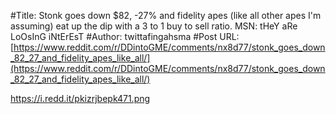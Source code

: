 #Title: Stonk goes down $82, -27% and fidelity apes (like all other apes I'm assuming) eat up the dip with a 3 to 1 buy to sell ratio. MSN: tHeY aRe LoOsInG iNtErEsT
#Author: twittafingahsma
#Post URL: [https://www.reddit.com/r/DDintoGME/comments/nx8d77/stonk_goes_down_82_27_and_fidelity_apes_like_all/](https://www.reddit.com/r/DDintoGME/comments/nx8d77/stonk_goes_down_82_27_and_fidelity_apes_like_all/)


https://i.redd.it/pkizrjbepk471.png